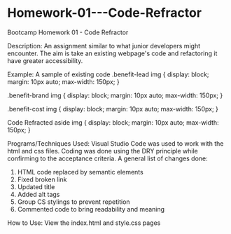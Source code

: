 # Homework-01---Code-Refractor

Bootcamp Homework 01 - Code Refractor

Description:
An assignment similar to what junior developers might encounter. The aim is take an existing webpage's code and refactoring it have greater accessibility.

Example:
A sample of existing code
.benefit-lead img {
    display: block;
    margin: 10px auto;
    max-width: 150px;
}

.benefit-brand img {
    display: block;
    margin: 10px auto;
    max-width: 150px;
}

.benefit-cost img {
    display: block;
    margin: 10px auto;
    max-width: 150px;
}

Code Refracted
aside img {
    display: block;
    margin: 10px auto;
    max-width: 150px;
}

Programs/Techniques Used:
Visual Studio Code was used to work with the html and css files. Coding was done using the DRY principle while confirming to the acceptance criteria. A general list of changes done:

1. HTML code replaced by semantic elements
2. Fixed broken link
3. Updated title
4. Added alt tags
5. Group CS stylings to prevent repetition
6. Commented code to bring readability and meaning

How to Use:
View the index.html and style.css pages
